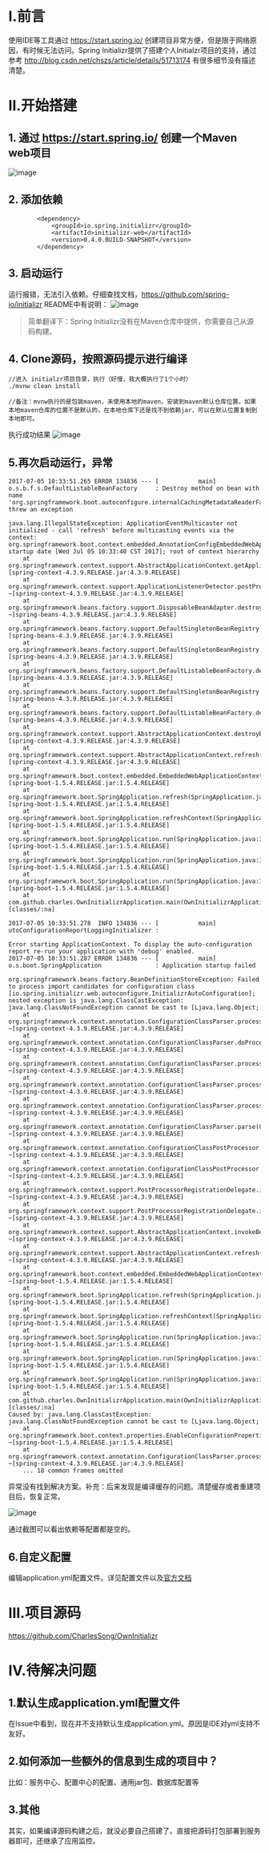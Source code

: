 #  Ⅰ.前言
使用IDE等工具通过 https://start.spring.io/  创建项目非常方便，但是限于网络原因，有时候无法访问。Spring Initializr提供了搭建个人Initialzr项目的支持，通过参考 http://blog.csdn.net/chszs/article/details/51713174  有很多细节没有描述清楚。

# Ⅱ.开始搭建

## 1. 通过 https://start.spring.io/ 创建一个Maven  web项目
![image](https://github.com/CharlesSong/OwnInitializr/blob/master/screenshots/8cb0c021-2eec-4f17-9fa5-96fd8b8a5801.png)
## 2. 添加依赖
```
        <dependency>
			<groupId>io.spring.initializr</groupId>
			<artifactId>initializr-web</artifactId>
			<version>0.4.0.BUILD-SNAPSHOT</version>
		</dependency>
```
## 3. 启动运行
运行报错，无法引入依赖。仔细查找文档，https://github.com/spring-io/initializr README中有说明：
![image](https://github.com/CharlesSong/OwnInitializr/blob/master/screenshots/8eed3bc3-8c3c-4764-a871-01db1ca4ed86.png)
 >简单翻译下：Spring Initializr没有在Maven仓库中提供，你需要自己从源码构建。

## 4. Clone源码，按照源码提示进行编译
```
//进入 initialzr项目目录，执行（好慢，我大概执行了1个小时）
./mvnw clean install

//备注：mvnw执行的是包装maven，未使用本地的maven，安装到maven默认仓库位置。如果本地maven仓库的位置不是默认的，在本地仓库下还是找不到依赖jar，可以在默认位置复制到本地即可。
```
执行成功结果
![image](https://github.com/CharlesSong/OwnInitializr/blob/master/screenshots/2084eab3-2936-42c6-8e9b-b848045b35be.png)
## 5.再次启动运行，异常
```
2017-07-05 10:33:51.265 ERROR 134836 --- [           main] o.s.b.f.s.DefaultListableBeanFactory     : Destroy method on bean with name 'org.springframework.boot.autoconfigure.internalCachingMetadataReaderFactory' threw an exception

java.lang.IllegalStateException: ApplicationEventMulticaster not initialized - call 'refresh' before multicasting events via the context: org.springframework.boot.context.embedded.AnnotationConfigEmbeddedWebApplicationContext@533bda92: startup date [Wed Jul 05 10:33:40 CST 2017]; root of context hierarchy
	at org.springframework.context.support.AbstractApplicationContext.getApplicationEventMulticaster(AbstractApplicationContext.java:414) [spring-context-4.3.9.RELEASE.jar:4.3.9.RELEASE]
	at org.springframework.context.support.ApplicationListenerDetector.postProcessBeforeDestruction(ApplicationListenerDetector.java:97) ~[spring-context-4.3.9.RELEASE.jar:4.3.9.RELEASE]
	at org.springframework.beans.factory.support.DisposableBeanAdapter.destroy(DisposableBeanAdapter.java:253) ~[spring-beans-4.3.9.RELEASE.jar:4.3.9.RELEASE]
	at org.springframework.beans.factory.support.DefaultSingletonBeanRegistry.destroyBean(DefaultSingletonBeanRegistry.java:578) [spring-beans-4.3.9.RELEASE.jar:4.3.9.RELEASE]
	at org.springframework.beans.factory.support.DefaultSingletonBeanRegistry.destroySingleton(DefaultSingletonBeanRegistry.java:554) [spring-beans-4.3.9.RELEASE.jar:4.3.9.RELEASE]
	at org.springframework.beans.factory.support.DefaultListableBeanFactory.destroySingleton(DefaultListableBeanFactory.java:961) [spring-beans-4.3.9.RELEASE.jar:4.3.9.RELEASE]
	at org.springframework.beans.factory.support.DefaultSingletonBeanRegistry.destroySingletons(DefaultSingletonBeanRegistry.java:523) [spring-beans-4.3.9.RELEASE.jar:4.3.9.RELEASE]
	at org.springframework.beans.factory.support.DefaultListableBeanFactory.destroySingletons(DefaultListableBeanFactory.java:968) [spring-beans-4.3.9.RELEASE.jar:4.3.9.RELEASE]
	at org.springframework.context.support.AbstractApplicationContext.destroyBeans(AbstractApplicationContext.java:1030) [spring-context-4.3.9.RELEASE.jar:4.3.9.RELEASE]
	at org.springframework.context.support.AbstractApplicationContext.refresh(AbstractApplicationContext.java:556) [spring-context-4.3.9.RELEASE.jar:4.3.9.RELEASE]
	at org.springframework.boot.context.embedded.EmbeddedWebApplicationContext.refresh(EmbeddedWebApplicationContext.java:122) [spring-boot-1.5.4.RELEASE.jar:1.5.4.RELEASE]
	at org.springframework.boot.SpringApplication.refresh(SpringApplication.java:693) [spring-boot-1.5.4.RELEASE.jar:1.5.4.RELEASE]
	at org.springframework.boot.SpringApplication.refreshContext(SpringApplication.java:360) [spring-boot-1.5.4.RELEASE.jar:1.5.4.RELEASE]
	at org.springframework.boot.SpringApplication.run(SpringApplication.java:303) [spring-boot-1.5.4.RELEASE.jar:1.5.4.RELEASE]
	at org.springframework.boot.SpringApplication.run(SpringApplication.java:1118) [spring-boot-1.5.4.RELEASE.jar:1.5.4.RELEASE]
	at org.springframework.boot.SpringApplication.run(SpringApplication.java:1107) [spring-boot-1.5.4.RELEASE.jar:1.5.4.RELEASE]
	at com.github.charles.OwnInitializrApplication.main(OwnInitializrApplication.java:10) [classes/:na]

2017-07-05 10:33:51.278  INFO 134836 --- [           main] utoConfigurationReportLoggingInitializer :

Error starting ApplicationContext. To display the auto-configuration report re-run your application with 'debug' enabled.
2017-07-05 10:33:51.287 ERROR 134836 --- [           main] o.s.boot.SpringApplication               : Application startup failed

org.springframework.beans.factory.BeanDefinitionStoreException: Failed to process import candidates for configuration class [io.spring.initializr.web.autoconfigure.InitializrAutoConfiguration]; nested exception is java.lang.ClassCastException: java.lang.ClassNotFoundException cannot be cast to [Ljava.lang.Object;
	at org.springframework.context.annotation.ConfigurationClassParser.processImports(ConfigurationClassParser.java:616) ~[spring-context-4.3.9.RELEASE.jar:4.3.9.RELEASE]
	at org.springframework.context.annotation.ConfigurationClassParser.doProcessConfigurationClass(ConfigurationClassParser.java:299) ~[spring-context-4.3.9.RELEASE.jar:4.3.9.RELEASE]
	at org.springframework.context.annotation.ConfigurationClassParser.processConfigurationClass(ConfigurationClassParser.java:245) ~[spring-context-4.3.9.RELEASE.jar:4.3.9.RELEASE]
	at org.springframework.context.annotation.ConfigurationClassParser.processImports(ConfigurationClassParser.java:606) ~[spring-context-4.3.9.RELEASE.jar:4.3.9.RELEASE]
	at org.springframework.context.annotation.ConfigurationClassParser.processDeferredImportSelectors(ConfigurationClassParser.java:548) ~[spring-context-4.3.9.RELEASE.jar:4.3.9.RELEASE]
	at org.springframework.context.annotation.ConfigurationClassParser.parse(ConfigurationClassParser.java:185) ~[spring-context-4.3.9.RELEASE.jar:4.3.9.RELEASE]
	at org.springframework.context.annotation.ConfigurationClassPostProcessor.processConfigBeanDefinitions(ConfigurationClassPostProcessor.java:308) ~[spring-context-4.3.9.RELEASE.jar:4.3.9.RELEASE]
	at org.springframework.context.annotation.ConfigurationClassPostProcessor.postProcessBeanDefinitionRegistry(ConfigurationClassPostProcessor.java:228) ~[spring-context-4.3.9.RELEASE.jar:4.3.9.RELEASE]
	at org.springframework.context.support.PostProcessorRegistrationDelegate.invokeBeanDefinitionRegistryPostProcessors(PostProcessorRegistrationDelegate.java:270) ~[spring-context-4.3.9.RELEASE.jar:4.3.9.RELEASE]
	at org.springframework.context.support.PostProcessorRegistrationDelegate.invokeBeanFactoryPostProcessors(PostProcessorRegistrationDelegate.java:93) ~[spring-context-4.3.9.RELEASE.jar:4.3.9.RELEASE]
	at org.springframework.context.support.AbstractApplicationContext.invokeBeanFactoryPostProcessors(AbstractApplicationContext.java:687) ~[spring-context-4.3.9.RELEASE.jar:4.3.9.RELEASE]
	at org.springframework.context.support.AbstractApplicationContext.refresh(AbstractApplicationContext.java:525) ~[spring-context-4.3.9.RELEASE.jar:4.3.9.RELEASE]
	at org.springframework.boot.context.embedded.EmbeddedWebApplicationContext.refresh(EmbeddedWebApplicationContext.java:122) ~[spring-boot-1.5.4.RELEASE.jar:1.5.4.RELEASE]
	at org.springframework.boot.SpringApplication.refresh(SpringApplication.java:693) [spring-boot-1.5.4.RELEASE.jar:1.5.4.RELEASE]
	at org.springframework.boot.SpringApplication.refreshContext(SpringApplication.java:360) [spring-boot-1.5.4.RELEASE.jar:1.5.4.RELEASE]
	at org.springframework.boot.SpringApplication.run(SpringApplication.java:303) [spring-boot-1.5.4.RELEASE.jar:1.5.4.RELEASE]
	at org.springframework.boot.SpringApplication.run(SpringApplication.java:1118) [spring-boot-1.5.4.RELEASE.jar:1.5.4.RELEASE]
	at org.springframework.boot.SpringApplication.run(SpringApplication.java:1107) [spring-boot-1.5.4.RELEASE.jar:1.5.4.RELEASE]
	at com.github.charles.OwnInitializrApplication.main(OwnInitializrApplication.java:10) [classes/:na]
Caused by: java.lang.ClassCastException: java.lang.ClassNotFoundException cannot be cast to [Ljava.lang.Object;
	at org.springframework.boot.context.properties.EnableConfigurationPropertiesImportSelector.selectImports(EnableConfigurationPropertiesImportSelector.java:54) ~[spring-boot-1.5.4.RELEASE.jar:1.5.4.RELEASE]
	at org.springframework.context.annotation.ConfigurationClassParser.processImports(ConfigurationClassParser.java:586) ~[spring-context-4.3.9.RELEASE.jar:4.3.9.RELEASE]
	... 18 common frames omitted
```
异常没有找到解决方案。补充：后来发现是编译缓存的问题。清楚缓存或者重建项目后，恢复正常。

![image](https://github.com/CharlesSong/OwnInitializr/blob/master/screenshots/67761668-f3eb-44d8-92ff-8dcaec6e5a03.png)

 通过截图可以看出依赖等配置都是空的。

## 6.自定义配置
编辑application.yml配置文件。详见配置文件以及[官方文档](http://docs.spring.io/initializr/docs/current-SNAPSHOT/reference/htmlsingle/)

#  Ⅲ.项目源码

https://github.com/CharlesSong/OwnInitializr

#  Ⅳ.待解决问题
## 1.默认生成application.yml配置文件
在Issue中看到，现在并不支持默认生成application.yml。原因是IDE对yml支持不友好。

## 2.如何添加一些额外的信息到生成的项目中？
比如：服务中心、配置中心的配置、通用jar包、数据库配置等

## 3.其他
其实，如果编译源码构建之后，就没必要自己搭建了。直接把源码打包部署到服务器即可，还继承了应用监控。





